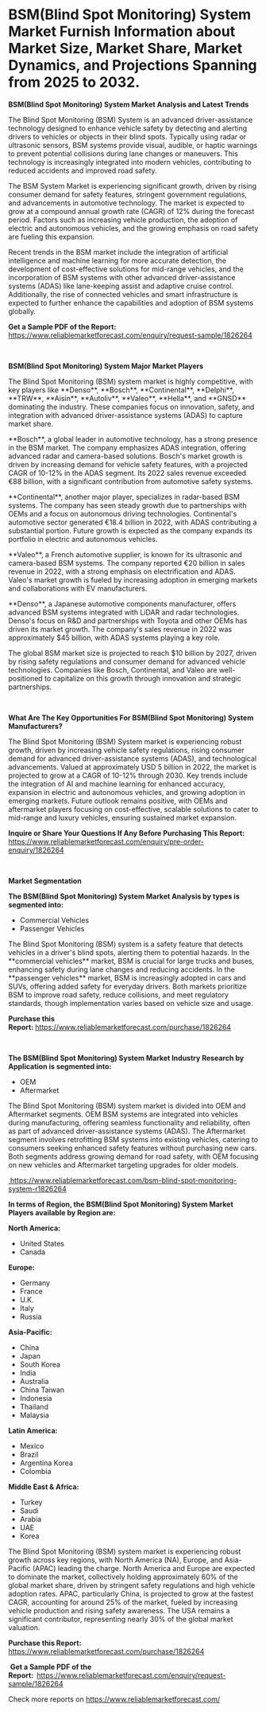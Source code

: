 <p><h1>BSM(Blind Spot Monitoring) System Market Furnish Information about Market Size, Market Share, Market Dynamics, and Projections Spanning from 2025 to 2032.</h1></p><p><strong>BSM(Blind Spot Monitoring) System Market Analysis and Latest Trends</strong></p>
<p><p>The Blind Spot Monitoring (BSM) System is an advanced driver-assistance technology designed to enhance vehicle safety by detecting and alerting drivers to vehicles or objects in their blind spots. Typically using radar or ultrasonic sensors, BSM systems provide visual, audible, or haptic warnings to prevent potential collisions during lane changes or maneuvers. This technology is increasingly integrated into modern vehicles, contributing to reduced accidents and improved road safety.</p><p>The BSM System Market is experiencing significant growth, driven by rising consumer demand for safety features, stringent government regulations, and advancements in automotive technology. The market is expected to grow at a compound annual growth rate (CAGR) of 12% during the forecast period. Factors such as increasing vehicle production, the adoption of electric and autonomous vehicles, and the growing emphasis on road safety are fueling this expansion.</p><p>Recent trends in the BSM market include the integration of artificial intelligence and machine learning for more accurate detection, the development of cost-effective solutions for mid-range vehicles, and the incorporation of BSM systems with other advanced driver-assistance systems (ADAS) like lane-keeping assist and adaptive cruise control. Additionally, the rise of connected vehicles and smart infrastructure is expected to further enhance the capabilities and adoption of BSM systems globally.</p></p>
<p><strong>Get a Sample PDF of the Report:&nbsp;</strong> <a href="https://www.reliablemarketforecast.com/enquiry/request-sample/1826264?utm_campaign=1885&utm_medium=2&utm_source=Github&utm_content=ia&utm_term=23012025&utm_id=bsmblind-spot-monitoring-system">https://www.reliablemarketforecast.com/enquiry/request-sample/1826264</a></p>
<p>&nbsp;</p>
<p><strong>BSM(Blind Spot Monitoring) System Major Market Players</strong></p>
<p><p>The Blind Spot Monitoring (BSM) system market is highly competitive, with key players like **Denso**, **Bosch**, **Continental**, **Delphi**, **TRW**, **Aisin**, **Autoliv**, **Valeo**, **Hella**, and **GNSD** dominating the industry. These companies focus on innovation, safety, and integration with advanced driver-assistance systems (ADAS) to capture market share.</p><p>**Bosch**, a global leader in automotive technology, has a strong presence in the BSM market. The company emphasizes ADAS integration, offering advanced radar and camera-based solutions. Bosch's market growth is driven by increasing demand for vehicle safety features, with a projected CAGR of 10-12% in the ADAS segment. Its 2022 sales revenue exceeded €88 billion, with a significant contribution from automotive safety systems.</p><p>**Continental**, another major player, specializes in radar-based BSM systems. The company has seen steady growth due to partnerships with OEMs and a focus on autonomous driving technologies. Continental's automotive sector generated €18.4 billion in 2022, with ADAS contributing a substantial portion. Future growth is expected as the company expands its portfolio in electric and autonomous vehicles.</p><p>**Valeo**, a French automotive supplier, is known for its ultrasonic and camera-based BSM systems. The company reported €20 billion in sales revenue in 2022, with a strong emphasis on electrification and ADAS. Valeo's market growth is fueled by increasing adoption in emerging markets and collaborations with EV manufacturers.</p><p>**Denso**, a Japanese automotive components manufacturer, offers advanced BSM systems integrated with LiDAR and radar technologies. Denso's focus on R&D and partnerships with Toyota and other OEMs has driven its market growth. The company's sales revenue in 2022 was approximately $45 billion, with ADAS systems playing a key role.</p><p>The global BSM market size is projected to reach $10 billion by 2027, driven by rising safety regulations and consumer demand for advanced vehicle technologies. Companies like Bosch, Continental, and Valeo are well-positioned to capitalize on this growth through innovation and strategic partnerships.</p></p>
<p>&nbsp;</p>
<p><strong>What Are The Key Opportunities For BSM(Blind Spot Monitoring) System Manufacturers?</strong></p>
<p><p>The Blind Spot Monitoring (BSM) System market is experiencing robust growth, driven by increasing vehicle safety regulations, rising consumer demand for advanced driver-assistance systems (ADAS), and technological advancements. Valued at approximately USD 5 billion in 2022, the market is projected to grow at a CAGR of 10-12% through 2030. Key trends include the integration of AI and machine learning for enhanced accuracy, expansion in electric and autonomous vehicles, and growing adoption in emerging markets. Future outlook remains positive, with OEMs and aftermarket players focusing on cost-effective, scalable solutions to cater to mid-range and luxury vehicles, ensuring sustained market expansion.</p></p>
<p><strong>Inquire or Share Your Questions If Any Before Purchasing This Report:</strong> <a href="https://www.reliablemarketforecast.com/enquiry/pre-order-enquiry/1826264?utm_campaign=1885&utm_medium=2&utm_source=Github&utm_content=ia&utm_term=23012025&utm_id=bsmblind-spot-monitoring-system">https://www.reliablemarketforecast.com/enquiry/pre-order-enquiry/1826264</a></p>
<p>&nbsp;</p>
<p><strong>Market Segmentation</strong></p>
<p><strong>The BSM(Blind Spot Monitoring) System Market Analysis by types is segmented into:</strong></p>
<p><ul><li>Commercial Vehicles</li><li>Passenger Vehicles</li></ul></p>
<p><p>The Blind Spot Monitoring (BSM) system is a safety feature that detects vehicles in a driver's blind spots, alerting them to potential hazards. In the **commercial vehicles** market, BSM is crucial for large trucks and buses, enhancing safety during lane changes and reducing accidents. In the **passenger vehicles** market, BSM is increasingly adopted in cars and SUVs, offering added safety for everyday drivers. Both markets prioritize BSM to improve road safety, reduce collisions, and meet regulatory standards, though implementation varies based on vehicle size and usage.</p></p>
<p><strong>Purchase this Report:&nbsp;</strong><a href="https://www.reliablemarketforecast.com/purchase/1826264?utm_campaign=1885&utm_medium=2&utm_source=Github&utm_content=ia&utm_term=23012025&utm_id=bsmblind-spot-monitoring-system">https://www.reliablemarketforecast.com/purchase/1826264</a></p>
<p>&nbsp;</p>
<p><strong>The BSM(Blind Spot Monitoring) System Market Industry Research by Application is segmented into:</strong></p>
<p><ul><li>OEM</li><li>Aftermarket</li></ul></p>
<p><p>The Blind Spot Monitoring (BSM) system market is divided into OEM and Aftermarket segments. OEM BSM systems are integrated into vehicles during manufacturing, offering seamless functionality and reliability, often as part of advanced driver-assistance systems (ADAS). The Aftermarket segment involves retrofitting BSM systems into existing vehicles, catering to consumers seeking enhanced safety features without purchasing new cars. Both segments address growing demand for road safety, with OEM focusing on new vehicles and Aftermarket targeting upgrades for older models.</p></p>
<p><a href="https://www.reliablemarketforecast.com/bsm-blind-spot-monitoring-system-r1826264?utm_campaign=1885&utm_medium=2&utm_source=Github&utm_content=ia&utm_term=23012025&utm_id=bsmblind-spot-monitoring-system">&nbsp;https://www.reliablemarketforecast.com/bsm-blind-spot-monitoring-system-r1826264</a></p>
<p><strong>In terms of Region, the BSM(Blind Spot Monitoring) System Market Players available by Region are:</strong></p>
<p>
    <p> <strong> North America: </strong>
        <ul>
            <li>United States</li>
            <li>Canada</li>
        </ul>
        </p> 
    <p> <strong> Europe: </strong>
        <ul>
            <li>Germany</li>
            <li>France</li>
            <li>U.K.</li>
            <li>Italy</li>
            <li>Russia</li>
        </ul>
        </p> 
    <p> <strong> Asia-Pacific: </strong>
        <ul>
            <li>China</li>
            <li>Japan</li>
            <li>South Korea</li>
            <li>India</li>
            <li>Australia</li>
            <li>China Taiwan</li>
            <li>Indonesia</li>
            <li>Thailand</li>
            <li>Malaysia</li>
        </ul>
        </p> 
    <p> <strong> Latin America: </strong>
        <ul>
            <li>Mexico</li>
            <li>Brazil</li>
            <li>Argentina Korea</li>
            <li>Colombia</li>
        </ul>
        </p> 
    <p> <strong> Middle East & Africa: </strong>
        <ul>
            <li>Turkey</li>
            <li>Saudi</li>
            <li>Arabia</li>
            <li>UAE</li>
            <li>Korea</li>
        </ul>
    </p>
    </p>
<p><p>The Blind Spot Monitoring (BSM) system market is experiencing robust growth across key regions, with North America (NA), Europe, and Asia-Pacific (APAC) leading the charge. North America and Europe are expected to dominate the market, collectively holding approximately 60% of the global market share, driven by stringent safety regulations and high vehicle adoption rates. APAC, particularly China, is projected to grow at the fastest CAGR, accounting for around 25% of the market, fueled by increasing vehicle production and rising safety awareness. The USA remains a significant contributor, representing nearly 30% of the global market valuation.</p></p>
<p><strong>Purchase this Report: </strong><a href="https://www.reliablemarketforecast.com/purchase/1826264?utm_campaign=1885&utm_medium=2&utm_source=Github&utm_content=ia&utm_term=23012025&utm_id=bsmblind-spot-monitoring-system">https://www.reliablemarketforecast.com/purchase/1826264</a></p>
<p>&nbsp;<strong>Get a Sample PDF of the Report:&nbsp;&nbsp;</strong><a href="https://www.reliablemarketforecast.com/enquiry/request-sample/1826264?utm_campaign=1885&utm_medium=2&utm_source=Github&utm_content=ia&utm_term=23012025&utm_id=bsmblind-spot-monitoring-system">https://www.reliablemarketforecast.com/enquiry/request-sample/1826264</a></p>
<p><strong></strong></p>
<p>Check more reports on <a href="https://www.reliablemarketforecast.com/?utm_campaign=1885&utm_medium=2&utm_source=Github&utm_content=ia&utm_term=23012025&utm_id=bsmblind-spot-monitoring-system">https://www.reliablemarketforecast.com/</a></p>